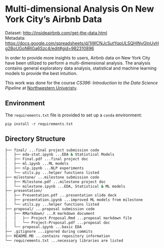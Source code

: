 # Multi-dimensional Analysis On New York City’s Airbnb Data
Dataset: http://insideairbnb.com/get-the-data.html <br>
Metadata: https://docs.google.com/spreadsheets/d/1iWCNJcSutYqpULSQHlNyGInUvHg2BoUGoNRIGa6Szc4/edit#gid=982310896

In order to provide more insights to users, Airbnb data on New York City have been utilized to perform a multi-dimensional analysis. The analysis contains general exploratory data analysis, statistical and machine learning models to provide the best intuition.

This work was done for the course <em>CS396: Introduction to the Data Science Pipeline</em> at [Northwestern Univeristy](https://www.northwestern.edu/).

## Environment
The `requirements.txt` file is provided to set up a `conda` environment:
```
pip install -r requirements.txt
```

## Directory Structure
```bash
├── final/ ...final project submission code
│   ├── eda-stat.ipynb ...EDA & Statistical Models
│   ├── Final.pdf ...final project doc
│   ├── ml.ipynb ...ML models
│   ├── nlp.ipynb ...NLP experiments
│   └── utils.py ...helper functions listed
├── milestone/ ...milestone submission code
│   ├── Milestone.pdf ...milestone project doc
│   └── milestone.ipynb ...EDA, Statistical & ML models
├── presentation/
│   ├── Presentation.pdf ...presentation slide deck
│   ├── presentation.ipynb ...improved ML models from milestone
│   └── utils.py ...helper functions listed
├── proposal/ ...proposal submission code
│   ├── RMarkdown/ ...R markdown document
│   │   ├── Project Proposal.Rmd ...proposal markdown file
│   │   └── Project-Proposal.pdf ...proposal doc
│   └── proposal.ipynb ...basic EDA
├── .gitignore ...ignored during commits
├── README.MD ...contains repository information
└── requirements.txt ...necessary libraries are listed
```
